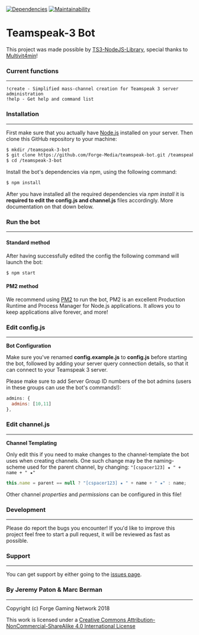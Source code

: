[![Dependencies](https://david-dm.org/Forge-Media/teamspeak-bot.svg)](https://david-dm.org/Forge-Media/teamspeak-bot.svg)
[![Maintainability](https://api.codeclimate.com/v1/badges/0957f4a29edc878ec073/maintainability)](https://codeclimate.com/github/Forge-Media/teamspeak-bot/maintainability)
# Teamspeak-3 Bot
This project was made possible by [TS3-NodeJS-Library](https://github.com/Multivit4min/TS3-NodeJS-Library), special thanks to [Multivit4min](https://github.com/Multivit4min/)!
### Current functions
----
```
!create - Simplified mass-channel creation for Teamspeak 3 server administration
!help - Get help and command list
```


### Installation
----
First make sure that you actually have [Node.js](https://nodejs.org/en/) installed on your server. Then clone this GitHub repository to your machine:
```sh
$ mkdir /teamspeak-3-bot
$ git clone https://github.com/Forge-Media/teamspeak-bot.git /teamspeak-3-bot
$ cd /teamspeak-3-bot
```
Install the bot's dependencies via npm, using the following command:
```sh
$ npm install
```
After you have installed all the required dependencies via *npm install* it is **required to edit the config.js and channel.js** files accordingly. More documentation on that down below.

### Run the bot
----
#### Standard method
After having successfully edited the config the following command will launch the bot:
```sh
$ npm start
```
#### PM2 method
We recommend using [PM2](https://github.com/Unitech/pm2) to run the bot, PM2 is an excellent Production Runtime and Process Manager for Node.js applications. It allows you to keep applications alive forever, and more!

### Edit config.js
----
__Bot Configuration__

Make sure you've renamed __config.example.js__ to __config.js__ before starting the bot, followed by adding your server query connection details, so that it can connect to your Teamspeak 3 server. 

Please make sure to add Server Group ID numbers of the bot admins (users in these groups can use the bot's commands!):
```javascript
admins: {
  admins: [10,11]
},
```

### Edit channel.js
----
__Channel Templating__

Only edit this if you need to make changes to the channel-template the bot uses when creating channels. One such change may be the naming-scheme used for the parent channel, by changing: `"[cspacer123] ★ " + name + " ★"`
```javascript
this.name = parent == null ? "[cspacer123] ★ " + name + " ★" : name;
```
Other channel _properties_ and _permissions_ can be configured in this file!

### Development
----
Please do report the bugs you encounter!
If you'd like to improve this project feel free to start a pull request, it will be reviewed as fast as possible.

### Support
----
You can get support by either going to the [issues page](https://github.com/Forge-Media/teamspeak-bot/issues).


### By Jeremy Paton & Marc Berman
----
Copyright (c) Forge Gaming Network 2018

This work is licensed under a [Creative Commons Attribution-NonCommercial-ShareAlike 4.0 International License](https://creativecommons.org/licenses/by-nc-sa/4.0/)
